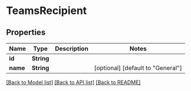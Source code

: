 # TeamsRecipient

## Properties

Name | Type | Description | Notes
------------ | ------------- | ------------- | -------------
**id** | **String** |  | 
**name** | **String** |  | [optional] [default to "General"]

[[Back to Model list]](../#documentation-for-models) [[Back to API list]](../#documentation-for-api-endpoints) [[Back to README]](../)


